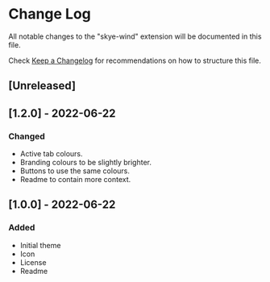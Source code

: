 # Change Log

All notable changes to the "skye-wind" extension will be documented in this file.

Check [Keep a Changelog](http://keepachangelog.com/) for recommendations on how to structure this file.

## [Unreleased]

## [1.2.0] - 2022-06-22
### Changed
- Active tab colours.
- Branding colours to be slightly brighter.
- Buttons to use the same colours.
- Readme to contain more context.

## [1.0.0] - 2022-06-22
### Added
- Initial theme
- Icon
- License
- Readme
